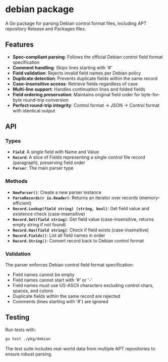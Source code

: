 # debian package

A Go package for parsing Debian control format files, including APT repository Release and Packages files.

## Features

- **Spec-compliant parsing**: Follows the official Debian control field format specification
- **Comment handling**: Skips lines starting with '#'
- **Field validation**: Rejects invalid field names per Debian policy
- **Duplicate detection**: Prevents duplicate fields within the same record
- **Case-insensitive access**: Retrieve fields regardless of case
- **Multi-line support**: Handles continuation lines and folded fields
- **Field ordering preservation**: Maintains original field order for byte-for-byte round-trip conversion
- **Perfect round-trip integrity**: Control format → JSON → Control format with identical output

## API

### Types

- **`Field`**: A single field with Name and Value
- **`Record`**: A slice of Fields representing a single control file record (paragraph), preserving field order
- **`Parser`**: The main parser type

### Methods

- **`NewParser()`**: Create a new parser instance
- **`ParseRecords(r io.Reader)`**: Returns an iterator over records (memory-efficient)
- **`Record.Lookup(field string) (string, bool)`**: Get field value and existence check (case-insensitive)
- **`Record.Get(field string)`**: Get field value (case-insensitive, returns empty string if not found)
- **`Record.Has(field string)`**: Check if field exists (case-insensitive)
- **`Record.Fields()`**: List all field names in order
- **`Record.String()`**: Convert record back to Debian control format

### Validation

The parser enforces Debian control field format specification:

- Field names cannot be empty
- Field names cannot start with '#' or '-'
- Field names must use US-ASCII characters excluding control chars, spaces, and colons
- Duplicate fields within the same record are rejected
- Comments (lines starting with '#') are ignored

## Testing

Run tests with:

```bash
go test ./pkg/debian
```

The test suite includes real-world data from multiple APT repositories to ensure robust parsing.
